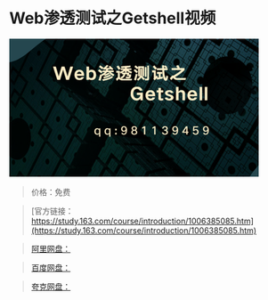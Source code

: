 # Web渗透测试之Getshell视频

![img](../../../assets/study163/free/05da9392303649a094796d275808ef7c.png)

> 价格：免费

> [官方链接：https://study.163.com/course/introduction/1006385085.htm](https://study.163.com/course/introduction/1006385085.htm)

> [阿里网盘：]()

> [百度网盘：]()

> [夸克网盘：]()
